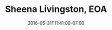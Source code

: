 ---
title: "Sheena Livingston, EOA"
description: " "
date: "2016-05-31T11:41:00-07:00"
quote: "I would recommend Steve for any kind of web or graphic design project. He has excellent taste and his knowledge is incredibly vast. He has a great attitude and is always willing to help with even the most mundane things. I love working with Steve!"
---